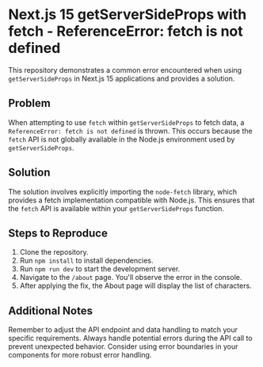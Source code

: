 # Next.js 15 getServerSideProps with fetch - ReferenceError: fetch is not defined

This repository demonstrates a common error encountered when using `getServerSideProps` in Next.js 15 applications and provides a solution.

## Problem

When attempting to use `fetch` within `getServerSideProps` to fetch data, a `ReferenceError: fetch is not defined` is thrown. This occurs because the `fetch` API is not globally available in the Node.js environment used by `getServerSideProps`.

## Solution

The solution involves explicitly importing the `node-fetch` library, which provides a fetch implementation compatible with Node.js.  This ensures that the `fetch` API is available within your `getServerSideProps` function.

## Steps to Reproduce

1. Clone the repository.
2. Run `npm install` to install dependencies.
3. Run `npm run dev` to start the development server.
4. Navigate to the `/about` page.  You'll observe the error in the console.
5.  After applying the fix, the About page will display the list of characters.

## Additional Notes

Remember to adjust the API endpoint and data handling to match your specific requirements.  Always handle potential errors during the API call to prevent unexpected behavior.  Consider using error boundaries in your components for more robust error handling.